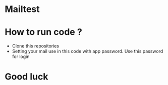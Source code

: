 # Mailtest
# How to run code ?
-  Clone this repositories
-  Setting your mail use in this code with app password. Use this password for login
# Good luck
